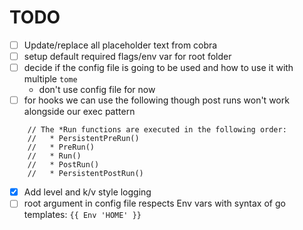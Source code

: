 # TODO

- [ ] Update/replace all placeholder text from cobra
- [ ] setup default required flags/env var for root folder
- [ ] decide if the config file is going to be used and how to use it with multiple `tome`
  - don't use config file for now
- [ ] for hooks we can use the following though post runs won't work alongside our exec pattern
```
	// The *Run functions are executed in the following order:
	//   * PersistentPreRun()
	//   * PreRun()
	//   * Run()
	//   * PostRun()
	//   * PersistentPostRun()
```
- [x] Add level and k/v style logging
- [ ] root argument in config file respects Env vars with syntax of go templates: `{{ Env 'HOME' }}`
